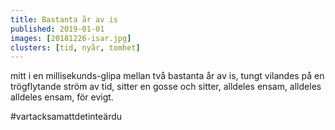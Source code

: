 ```yaml
---
title: Bastanta år av is
published: 2019-01-01
images: [20181226-isar.jpg]
clusters: [tid, nyår, tomhet]
---
```


mitt i en millisekunds-glipa mellan två bastanta år av is, tungt vilandes på en trögflytande ström av tid, sitter en gosse och sitter, alldeles ensam, alldeles alldeles ensam, för evigt.

#vartacksamattdetinteärdu
